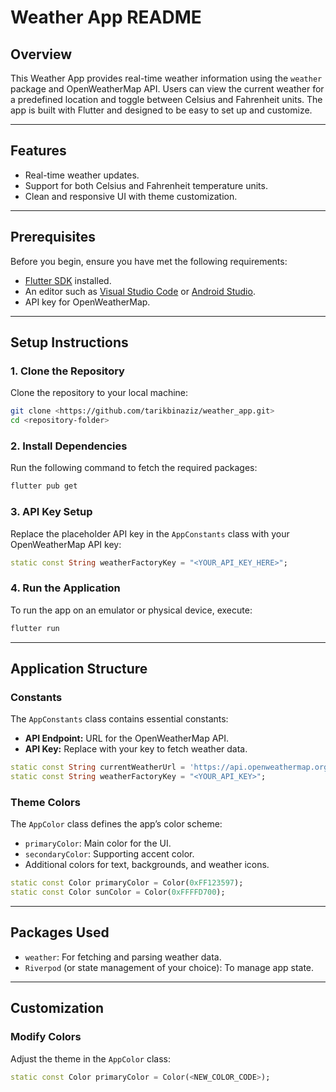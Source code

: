 # Weather App README

## Overview

This Weather App provides real-time weather information using the `weather` package and OpenWeatherMap API. Users can view the current weather for a predefined location and toggle between Celsius and Fahrenheit units. The app is built with Flutter and designed to be easy to set up and customize.

---

## Features

- Real-time weather updates.
- Support for both Celsius and Fahrenheit temperature units.
- Clean and responsive UI with theme customization.

---

## Prerequisites

Before you begin, ensure you have met the following requirements:

- [Flutter SDK](https://flutter.dev/docs/get-started/install) installed.
- An editor such as [Visual Studio Code](https://code.visualstudio.com/) or [Android Studio](https://developer.android.com/studio).
- API key for OpenWeatherMap.

---

## Setup Instructions

### 1. Clone the Repository

Clone the repository to your local machine:

```bash
git clone <https://github.com/tarikbinaziz/weather_app.git>
cd <repository-folder>
```

### 2. Install Dependencies

Run the following command to fetch the required packages:

```bash
flutter pub get
```

### 3. API Key Setup

Replace the placeholder API key in the `AppConstants` class with your OpenWeatherMap API key:

```dart
static const String weatherFactoryKey = "<YOUR_API_KEY_HERE>";
```

### 4. Run the Application

To run the app on an emulator or physical device, execute:

```bash
flutter run
```

---

## Application Structure

### Constants

The `AppConstants` class contains essential constants:

- **API Endpoint:** URL for the OpenWeatherMap API.
- **API Key:** Replace with your key to fetch weather data.


```dart
static const String currentWeatherUrl = 'https://api.openweathermap.org/data/2.5/weather?lat=';
static const String weatherFactoryKey = "<YOUR_API_KEY>";

```

### Theme Colors

The `AppColor` class defines the app’s color scheme:

- `primaryColor`: Main color for the UI.
- `secondaryColor`: Supporting accent color.
- Additional colors for text, backgrounds, and weather icons.

```dart
static const Color primaryColor = Color(0xFF123597);
static const Color sunColor = Color(0xFFFFD700);
```

---

## Packages Used

- `weather`: For fetching and parsing weather data.
- `Riverpod` (or state management of your choice): To manage app state.

---


## Customization

### Modify Colors

Adjust the theme in the `AppColor` class:

```dart
static const Color primaryColor = Color(<NEW_COLOR_CODE>);
```







